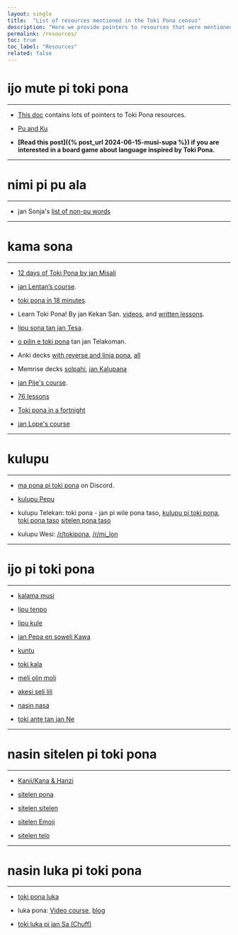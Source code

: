 ```yaml
---
layout: single
title:  "List of resources mentioned in the Toki Pona census"
description: "Here we provide pointers to resources that were mentioned in the Toki Pona census"
permalink: /resources/
toc: true
toc_label: "Resources"
related: false
---
```


# ijo mute pi toki pona 
---
+ [This doc](https://docs.google.com/document/d/1Dzs-imNeZ8TMgdHUiiungJ4Yf97CJk9ylhQPXjWLsJU) contains lots of pointers to Toki Pona resources.

+ [Pu and Ku](https://tokipona.org/)

+ **[Read this post]({% post_url 2024-06-15-musi-supa %}) if you are interested in a board game about language inspired by Toki Pona.**

---
# nimi pi pu ala
---
+ jan Sonja's [list of non-pu words](http://tokipona.org/nimi_pi_pu_ala.txt)

---
# kama sona
---

+ [12 days of Toki Pona by jan Misali](https://www.youtube.com/watch?v=4L-dvvng4Zc&list=PLjOmpMyMxd8T9lZjF36c4mn4YgwZ4ToT6)

+ [jan Lentan’s course](https://lipu-sona.pona.la/).


+ [toki pona in 18 minutes](https://www.youtube.com/watch?v=5phj5Ae80h8).

+ Learn Toki Pona! By jan Kekan San. [videos](https://www.youtube.com/watch?v=J93GWOMbgdg), and [written lessons](https://mun.la/sona/).

+ [lipu sona tan jan Tesa](https://lipu-sona.kittycat.homes/en).

+ [o pilin e toki pona](https://www.youtube.com/playlist?list=PLwYL9_SRAk8EXSZPSTm9lm2kD_Z1RzUgm) tan jan Telakoman.

+ Anki decks [with reverse and linja pona](https://ankiweb.net/shared/info/1548566798), [all](https://ankiweb.net/shared/decks/toki%20pona)

+ Memrise decks [solpahi](https://app.memrise.com/course/39856/toki-pona-complete/), [jan Kalupana](https://app.memrise.com/course/352694/speak-toki-pona-with-audio/)

+ [jan Pije's course](https://web.archive.org/web/20200513202025/http://tokipona.net/tp/janpije/okamasona1.php).

+ [76 lessons](https://aiki.pbworks.com/f/tp+in+76+lessons+English.pdf)

+ [Toki pona in a fortnight](https://www.youtube.com/watch?v=qzWrG9iM9ac)

+ [jan Lope's course](https://jan-lope.github.io/Toki_Pona_lessons_English/)


---
# kulupu
---

+ [ma pona pi toki pona](https://discord.gg/Byqn5z9) on Discord.

+ [kulupu Pepu](https://www.facebook.com/groups/sitelen/)

+ kulupu Telekan: toki pona - jan pi wile pona taso, [kulupu pi toki pona](https://t.me/kulupupitokipona), [toki pona taso](https://t.me/tokiponataso) [sitelen pona taso](https://t.me/sitelenponataso)

+ kulupu Wesi: [/r/tokipona](https://www.reddit.com/r/tokipona/), [/r/mi_lon](https://www.reddit.com/r/mi_lon/)

---
# ijo pi toki pona
---

+ [kalama musi](https://www.youtube.com/playlist?list=PLc7R2x5fn6ArBC8QSv2cb2rVvJ5-xltvr)

+ [lipu tenpo](https://liputenpo.org/)

+ [lipu kule](https://lipukule.org/)

+ [jan Pepa en soweli Kawa](https://www.peppercarrot.com/tp/)

+ [kuntu](https://drive.google.com/file/d/1fwvben0Uo3ddmhWBZEarWHt80ax9LQiK/view)

+ [toki kala](https://www.youtube.com/watch?v=kVslAhkMgPU)

+ [meli olin moli](https://drive.google.com/file/d/1KfrTf4GPBdN1Y7xCsWCWBPt6mYXnMzRZ/view)

+ [akesi seli lili](https://drive.google.com/file/d/1PiEP4NiP7SWHWSxIVazSyTXbzgfxgp7b/view)

+ [nasin nasa](https://tapas.io/episode/1449923)

+ [toki ante tan jan Ne](https://jan-ne.github.io/lipu/)

---
# nasin sitelen pi toki pona
---

+ [Kanji/Kana & Hanzi](https://web.archive.org/web/20220921122642/tokipona.net/tp/classicwordlist.aspx)

+ [sitelen pona](https://jan-ne.github.io/tp/sp)

+ [sitelen sitelen](https://www.jonathangabel.com/archive/2012/projects_t47.html)

+ [sitelen Emoji](https://sites.google.com/view/sitelenemoji)

+ [sitelen telo](https://imgur.com/a/A30SGum)

---
# nasin luka pi toki pona
---

+ [toki pona luka](http://tokipona.net/tp/janpije/signlanguage.php)

+ luka pona: [Video course](https://www.youtube.com/watch?v=rE_crkyRPhQ), [blog](https://lukapona.blogspot.com/2021/04/nasin-toki-pi-luka-pona-open.html)

+ [toki luka pi jan Sa (Chuff)](https://chuff.wordpress.com/tpsl/)
